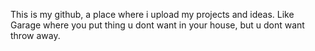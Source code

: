 This is my github, a place where i upload my projects and ideas. 
Like Garage where you put thing u dont want in your house, but u dont want throw away.
